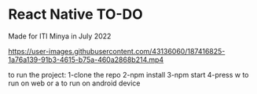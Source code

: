 # React Native TO-DO
Made for ITI Minya in July 2022

https://user-images.githubusercontent.com/43136060/187416825-1a76a139-91b3-4615-b75a-460a2868b214.mp4

to run the project:
1-clone the repo
2-npm install
3-npm start
4-press w to run on web or a to run on android device
